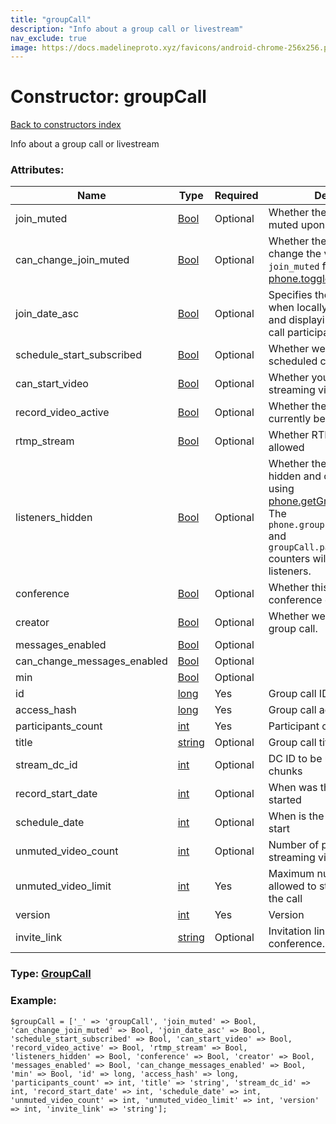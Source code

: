 ```yaml
---
title: "groupCall"
description: "Info about a group call or livestream"
nav_exclude: true
image: https://docs.madelineproto.xyz/favicons/android-chrome-256x256.png
---
```

# Constructor: groupCall  
[Back to constructors index](/API_docs/constructors/index.html)



Info about a group call or livestream

### Attributes:

| Name     |    Type       | Required | Description |
|----------|---------------|----------|-------------|
|join\_muted|[Bool](/API_docs/types/Bool.html) | Optional|Whether the user should be muted upon joining the call|
|can\_change\_join\_muted|[Bool](/API_docs/types/Bool.html) | Optional|Whether the current user can change the value of the `join_muted` flag using [phone.toggleGroupCallSettings](../methods/phone.toggleGroupCallSettings.html)|
|join\_date\_asc|[Bool](/API_docs/types/Bool.html) | Optional|Specifies the ordering to use when locally sorting by date and displaying in the UI group call participants.|
|schedule\_start\_subscribed|[Bool](/API_docs/types/Bool.html) | Optional|Whether we subscribed to the scheduled call|
|can\_start\_video|[Bool](/API_docs/types/Bool.html) | Optional|Whether you can start streaming video into the call|
|record\_video\_active|[Bool](/API_docs/types/Bool.html) | Optional|Whether the group call is currently being recorded|
|rtmp\_stream|[Bool](/API_docs/types/Bool.html) | Optional|Whether RTMP streams are allowed|
|listeners\_hidden|[Bool](/API_docs/types/Bool.html) | Optional|Whether the listeners list is hidden and cannot be fetched using [phone.getGroupParticipants](../methods/phone.getGroupParticipants.html). The `phone.groupParticipants.count` and `groupCall.participants_count` counters will still include listeners.|
|conference|[Bool](/API_docs/types/Bool.html) | Optional|Whether this is an E2E conference call.|
|creator|[Bool](/API_docs/types/Bool.html) | Optional|Whether we're created this group call.|
|messages\_enabled|[Bool](/API_docs/types/Bool.html) | Optional|
|can\_change\_messages\_enabled|[Bool](/API_docs/types/Bool.html) | Optional|
|min|[Bool](/API_docs/types/Bool.html) | Optional|
|id|[long](/API_docs/types/long.html) | Yes|Group call ID|
|access\_hash|[long](/API_docs/types/long.html) | Yes|Group call access hash|
|participants\_count|[int](/API_docs/types/int.html) | Yes|Participant count|
|title|[string](/API_docs/types/string.html) | Optional|Group call title|
|stream\_dc\_id|[int](/API_docs/types/int.html) | Optional|DC ID to be used for livestream chunks|
|record\_start\_date|[int](/API_docs/types/int.html) | Optional|When was the recording started|
|schedule\_date|[int](/API_docs/types/int.html) | Optional|When is the call scheduled to start|
|unmuted\_video\_count|[int](/API_docs/types/int.html) | Optional|Number of people currently streaming video into the call|
|unmuted\_video\_limit|[int](/API_docs/types/int.html) | Yes|Maximum number of people allowed to stream video into the call|
|version|[int](/API_docs/types/int.html) | Yes|Version|
|invite\_link|[string](/API_docs/types/string.html) | Optional|Invitation link for the conference.|



### Type: [GroupCall](/API_docs/types/GroupCall.html)


### Example:

```
$groupCall = ['_' => 'groupCall', 'join_muted' => Bool, 'can_change_join_muted' => Bool, 'join_date_asc' => Bool, 'schedule_start_subscribed' => Bool, 'can_start_video' => Bool, 'record_video_active' => Bool, 'rtmp_stream' => Bool, 'listeners_hidden' => Bool, 'conference' => Bool, 'creator' => Bool, 'messages_enabled' => Bool, 'can_change_messages_enabled' => Bool, 'min' => Bool, 'id' => long, 'access_hash' => long, 'participants_count' => int, 'title' => 'string', 'stream_dc_id' => int, 'record_start_date' => int, 'schedule_date' => int, 'unmuted_video_count' => int, 'unmuted_video_limit' => int, 'version' => int, 'invite_link' => 'string'];
```  
